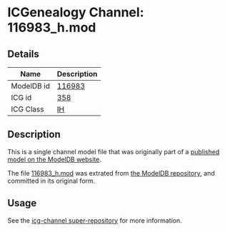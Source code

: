 # ICGenealogy Channel: 116983\_h.mod

## Details

Name | Description
---- | -----------
ModelDB id | [116983](http://senselab.med.yale.edu/ModelDB/ShowModel.cshtml?model=116983)
ICG id | [358](http://icg.neurotheory.ox.ac.uk/channels/4/358)
ICG Class | [IH](http://icg.neurotheory.ox.ac.uk/channels/4)

## Description

This is a single channel model file that was originally part of a [published model on the ModelDB website](http://senselab.med.yale.edu/mModelDB/ShowModel.cshtml?model=116983).

The file [116983\_h.mod](116983_h.mod) was extrated from [the ModelDB repository](http://senselab.med.yale.edu/ModelDB/ShowModel.cshtml?model=116983), and committed in its original form.

## Usage

See the [icg-channel super-repository](https://github.com/icgenealogy/icg-channels) for more information.